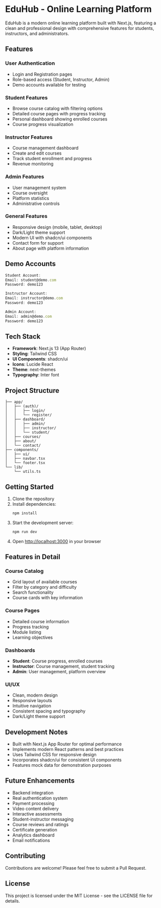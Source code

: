 # EduHub - Online Learning Platform

EduHub is a modern online learning platform built with Next.js, featuring a clean and professional design with comprehensive features for students, instructors, and administrators.

## Features

### User Authentication
- Login and Registration pages
- Role-based access (Student, Instructor, Admin)
- Demo accounts available for testing

### Student Features
- Browse course catalog with filtering options
- Detailed course pages with progress tracking
- Personal dashboard showing enrolled courses
- Course progress visualization

### Instructor Features
- Course management dashboard
- Create and edit courses
- Track student enrollment and progress
- Revenue monitoring

### Admin Features
- User management system
- Course oversight
- Platform statistics
- Administrative controls

### General Features
- Responsive design (mobile, tablet, desktop)
- Dark/Light theme support
- Modern UI with shadcn/ui components
- Contact form for support
- About page with platform information

## Demo Accounts

```javascript
Student Account:
Email: student@demo.com
Password: demo123

Instructor Account:
Email: instructor@demo.com
Password: demo123

Admin Account:
Email: admin@demo.com
Password: demo123
```

## Tech Stack

- **Framework**: Next.js 13 (App Router)
- **Styling**: Tailwind CSS
- **UI Components**: shadcn/ui
- **Icons**: Lucide React
- **Theme**: next-themes
- **Typography**: Inter font

## Project Structure

```
├── app/
│   ├── (auth)/
│   │   ├── login/
│   │   └── register/
│   ├── dashboard/
│   │   ├── admin/
│   │   ├── instructor/
│   │   └── student/
│   ├── courses/
│   ├── about/
│   └── contact/
├── components/
│   ├── ui/
│   ├── navbar.tsx
│   └── footer.tsx
└── lib/
    └── utils.ts
```

## Getting Started

1. Clone the repository
2. Install dependencies:
   ```bash
   npm install
   ```
3. Start the development server:
   ```bash
   npm run dev
   ```
4. Open [http://localhost:3000](http://localhost:3000) in your browser

## Features in Detail

### Course Catalog
- Grid layout of available courses
- Filter by category and difficulty
- Search functionality
- Course cards with key information

### Course Pages
- Detailed course information
- Progress tracking
- Module listing
- Learning objectives

### Dashboards
- **Student**: Course progress, enrolled courses
- **Instructor**: Course management, student tracking
- **Admin**: User management, platform overview

### UI/UX
- Clean, modern design
- Responsive layouts
- Intuitive navigation
- Consistent spacing and typography
- Dark/Light theme support

## Development Notes

- Built with Next.js App Router for optimal performance
- Implements modern React patterns and best practices
- Uses Tailwind CSS for responsive design
- Incorporates shadcn/ui for consistent UI components
- Features mock data for demonstration purposes

## Future Enhancements

- Backend integration
- Real authentication system
- Payment processing
- Video content delivery
- Interactive assessments
- Student-instructor messaging
- Course reviews and ratings
- Certificate generation
- Analytics dashboard
- Email notifications

## Contributing

Contributions are welcome! Please feel free to submit a Pull Request.

## License

This project is licensed under the MIT License - see the LICENSE file for details.
